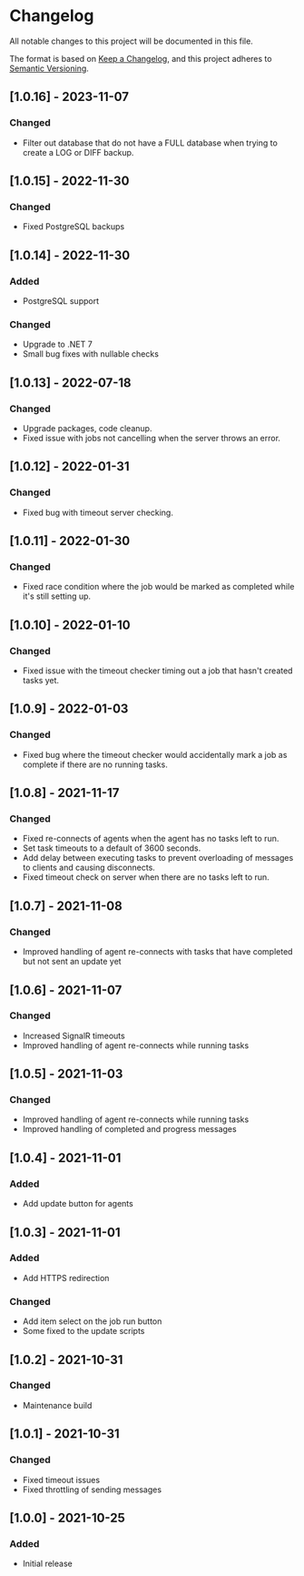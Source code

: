 # Changelog
All notable changes to this project will be documented in this file.

The format is based on [Keep a Changelog](https://keepachangelog.com/en/1.0.0/),
and this project adheres to [Semantic Versioning](https://semver.org/spec/v2.0.0.html).

## [1.0.16] - 2023-11-07
### Changed
- Filter out database that do not have a FULL database when trying to create a LOG or DIFF backup.

## [1.0.15] - 2022-11-30
### Changed
- Fixed PostgreSQL backups

## [1.0.14] - 2022-11-30
### Added
- PostgreSQL support
### Changed
- Upgrade to .NET 7
- Small bug fixes with nullable checks

## [1.0.13] - 2022-07-18
### Changed
- Upgrade packages, code cleanup.
- Fixed issue with jobs not cancelling when the server throws an error.

## [1.0.12] - 2022-01-31
### Changed
- Fixed bug with timeout server checking.

## [1.0.11] - 2022-01-30
### Changed
- Fixed race condition where the job would be marked as completed while it's still setting up.

## [1.0.10] - 2022-01-10
### Changed
- Fixed issue with the timeout checker timing out a job that hasn't created tasks yet.

## [1.0.9] - 2022-01-03
### Changed
- Fixed bug where the timeout checker would accidentally mark a job as complete if there are no running tasks.

## [1.0.8] - 2021-11-17
### Changed
- Fixed re-connects of agents when the agent has no tasks left to run.
- Set task timeouts to a default of 3600 seconds.
- Add delay between executing tasks to prevent overloading of messages to clients and causing disconnects.
- Fixed timeout check on server when there are no tasks left to run.

## [1.0.7] - 2021-11-08
### Changed
- Improved handling of agent re-connects with tasks that have completed but not sent an update yet

## [1.0.6] - 2021-11-07
### Changed
- Increased SignalR timeouts
- Improved handling of agent re-connects while running tasks

## [1.0.5] - 2021-11-03
### Changed
- Improved handling of agent re-connects while running tasks
- Improved handling of completed and progress messages

## [1.0.4] - 2021-11-01
### Added
- Add update button for agents

## [1.0.3] - 2021-11-01
### Added
- Add HTTPS redirection

### Changed
- Add item select on the job run button
- Some fixed to the update scripts

## [1.0.2] - 2021-10-31
### Changed
- Maintenance build

## [1.0.1] - 2021-10-31
### Changed
- Fixed timeout issues
- Fixed throttling of sending messages

## [1.0.0] - 2021-10-25
### Added
- Initial release
